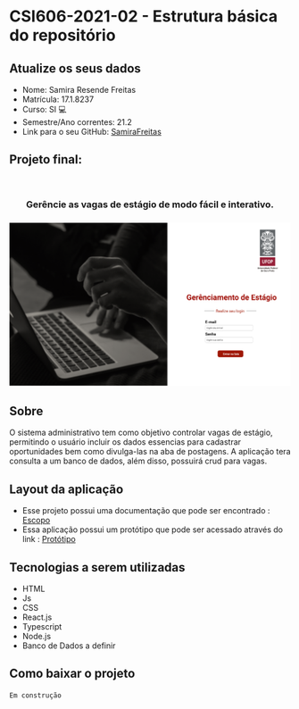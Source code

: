 # **CSI606-2021-02 - Estrutura básica do repositório**

## Atualize os seus dados

- Nome: Samira Resende Freitas 
- Matrícula: 17.1.8237
- Curso: SI 💻 
- Semestre/Ano correntes: 21.2
- Link para o seu GitHub: [SamiraFreitas](https://github.com/SamiraFreitas)

## Projeto final: 
<br>
<h3 align="center">
    Gerêncie as vagas de estágio de modo fácil e interativo. <h3>

<img src="./capa.png" alt="Logo">
<br>


## Sobre 
    
O sistema administrativo tem como objetivo controlar vagas de estágio, permitindo o usuário incluir os dados essencias para cadastrar oportunidades
bem como divulga-las na aba de postagens. A aplicação tera consulta a um banco de dados, além disso, possuirá crud para vagas.

## Layout da aplicação


- Esse projeto possui uma documentação que pode ser encontrado : [Escopo](https://pt.overleaf.com/read/wrqdmwdrmxmb)
- Essa aplicação possui um protótipo que pode ser acessado através do link  : [Protótipo](https://www.figma.com/file/xNlBt6PzHkgz92dizuqf6X/Sistema_Web_I?node-id=0%3A1)



##  Tecnologias a serem utilizadas
- HTML  
- Js
- CSS
- React.js
- Typescript
- Node.js
- Banco de Dados a definir 
    
## Como baixar o projeto 

```bash
Em construção

```


